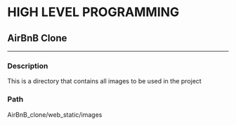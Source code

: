 # HIGH LEVEL PROGRAMMING

## AirBnB Clone

---

### Description
This is a directory that contains all images to be used in the project

### Path
AirBnB_clone/web_static/images

